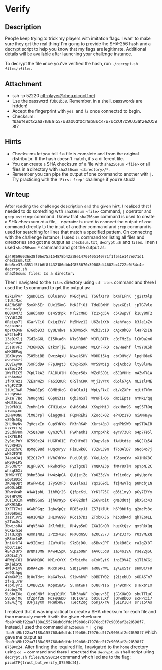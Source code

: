 # Verify

## Description
People keep trying to trick my players with imitation flags. I want to make sure they get the real thing! I'm going to provide the SHA-256 hash and a decrypt script to help you know that my flags are legitimate.
Additional details will be available after launching your challenge instance.

To decrypt the file once you've verified the hash, run `./decrypt.sh files/<file>`.

## Attachment
- ssh -p 52220 ctf-player@rhea.picoctf.net 
- Use the password `f3b61b38`. Remember, in a shell, passwords are hidden!
- Accept the fingerprint with `yes`, and `ls` once connected to begin.
- Checksum: fba9f49bf22aa7188a155768ab0dfdc1f9b86c47976cd0f7c9003af2e20598f7

## Hints
- Checksums let you tell if a file is complete and from the original distributor. If the hash doesn't match, it's a different file.
- You can create a SHA checksum of a file with `sha256sum <file>` or all files in a directory with `sha256sum <directory>/*`.
- Remember you can pipe the output of one command to another with `|`. Try practicing with the `'First Grep'` challenge if you're stuck!

## Writeup
After reading the challenge description and the given hint, I realized that I needed to do something with `sha256sum <file>` command, `|` operator and `grep <string>` command.
I knew that `sha256sum` command is used to create a SHA checksum of a file, `|` operator is used to connect the output of one command directly to the input of another command and `grep` command is used for searching for lines that match a specified pattern.
On connecting with the challenge instance, I used `ls` command for listing all files and directories and got the output as `checksum.txt`, `decrypt.sh` and `files`.
Then I used `sha256sum *` command and got the output as:
```
da498696036e38f06e75a154878b42a28e14701405140a71f1f5a1e147e071d1  checksum.txt
6eb5ce37a3581f5fb6f8f432186dbb49855670a39008dd4602bc4722c0f84c4e  decrypt.sh
sha256sum: files: Is a directory
```
Then I navigated to the `files` directory using `cd files` command and there I used the `ls` command to get the output as:
```
02kLdPvr  5guDO1cS  DQlu1oVQ  MkEdjeVZ	TSGfXer8  bXmTLFnK  jg2ztGlp  t1UlIMzc
0AEMwSHP  5oxXh5Er  DUx15XmG  MoKJFjOi	TdeDBXMf  byaxGEzl  jpTG7wle  t3cJ6Gfp
0QBK0M73  5uH65mOX  Ds4StPpk  Mrl2cMHD	Tz1xgD5A  c5K8wpvT  k1uy8MT2  tYVdC1Z0
0ReLqo7l  6GarVCiO  DxLqi3sV  Ms5Mvz12	U6Za1XXb  cAehfago  k3Je1oZv  tqcK3Nrs
0pYtGDyN  6JGob933  DyULYdws  N36WmSck	W2hZvcID  cAgx0hQ8  l4aPZsIN  uF2fheP1
13eD2Klj  7GdIoG6L  EI5Rua6h  NTsSRBdP	WJFLBATt  cBdFMzZa  lCWOa2m6  uFoxxMAD
15s8svF3  7M36N0ZG  EtkxnTjE  NULNnaKd	WLCnFHkD  caVHWehf  lY9YUKSk  uHK0HPxg
1BX0cysv  7S05biBB  EwczAgxU  NbwekSHV	WOHDiZ4q  cbKOHVgV  lpgH0BeK  uVGzmmri
1QyIAyVK  7SXF5dDA  F7pJKgt3  O5vpRSXk	WY59WpIg  cxjAxbcB  lty8luMw  uiBoxr24
1WzFkIC5  7XpL7kA2  FA1DL0lH  O8mpr58x	WZcRSCOi  d5EQVHHc  mAZwT81W  urhbGMnd
1fPO7Wz1  7ZEsnWZx  FaSiQOUR  OFSlnCKK	WjjIvWrX  dGbl67gA  mL2zl8ME  v7gF2ZIR
1iUcIRwR  7dnW8EpS  GBMBtUcG  OHWOluJj	WpLyF4xC  diVxZXPr  miUtTQRm  vJ3qPWEu
1kzeT7Bq  7e0ugnNi  GGpU931s  OgbJmSsl	WruPiHQS  dmc1Epts  nYMkLfqq  vMdtOisa
1s9fb01L  7enMn1rk  GTH1LeLw  OvH6KubA	XKypMMiJ  dzxHhn9S  ngS5ThOq  vT94qEUU
2EHy0UNu  7iM83rpT  Giagg0HI  P0pMREh2	XZocCx02  ePMDz1YQ  niAMHayw  vZ9Qc5Cg
2HLMOyNv  7qVcsxIn  Gup9YNYb  PK3nRKAh	Xkrt40pJ  eqMPkSW0  np9TOAIR  vZXXKL7g
2SLddvKm  7x5Qa3WK  Gyn3Qful  PVAhaXhI	XmYppXhk  eyrV73UR  o4p7FB5l  vlXYHLR4
2y6eiPnY  87590c24  HUGRY61E  PbCHfm8l	Y9apvJeb  fANUtdte  oNQJCg54  vy3RDHxy
2ypuxhr6  8pMqC98d  HUqcWryv  PisLwk6C	YJZwL09m  fFbQAlD7  oNq64S7j  wH52POYK
34asQJAj  9E2Ci7r7  HVhGYkYw  PucU9ljB	YXeLAbOj  fG3pxqYw  oX1HkX8C  wR9DoLPS
3FS3M7tr  9LgFu97C  HkwhoPkp  PyzlgxBl	YmQKA23p  fM4Y8XlN  opYpNJ2C  whsqK6Xi
3HWGffFE  9hbn5BeA  Hw4z4pGA  QU8jejZq	YoOZ5qVn  frJix6dy  p0yUpsYe  wp0CW0xc
3KQWpDpt  9twFwHiq  I7ySGmF3  QUesl6sJ	Yqx2G9d1  fzjMwVlq  p8McbjLN  x0ODxbKK
3RwrWxAh  AHwWjpbL  IihMQr2S  QjfpcKtL	YrKlF95C  g33i1myO  pGy7EVYy  x0THPKVQ
3UI1Q3Im  ANd9SGuS  Ijh6n9yp  QkF8ZdDf	ZS6vNpit  gNe3d0tj  pbXSC543  xPX9SADx
3XFTF7vi  AXwbPGqz  Iqbw9pQz  RD85xyJi	ZS7jkTUt  h6P0bHfg  q2mcPs3c  xa0pHpo3
3azP1Vr5  Ae01ONEX  JHLXVG98  RGc1b7Dz	ZTxbKkJG  hIbQdK4d  qhTEo0LL  y2TwAQsl
3bwissRA  AfqV5hAX  JKlfmBiL  RH4yp5nD	ZXWIGnQR  hueXtQsv  qxtRkCQq  yCXEcn1e
3llQZxg9  AuXnIN8I  JPzzPv2R  RHX0dhSU	a2OU257J  i9nzJ3r6  r0zVMZkQ  yRSmctoR
3niXrkT4  Av9IEmci  JZuYuOle  S7zBjDOu	a5BwxEPT  iBekBdEx  raIgZC8T  ybQ7iIWc
4E42FQrx  BVQMsUMN  K4w4LSpK  SOpZbONn	aAv6C6d8  ia64o1VA  rse22gSC  z8QLAIjY
4RWg3C81  BYWVMQ8G  KM1rOvYX  SXfbixMa	aCxWJytK  inbE9V4Z  s1T1hXGi  zKjekGtU
4WsDciyV  Bb0A4ZUF  KRxkl4ki  SibjLvWM	aR087rW1  iyKEK5tY  sHWDCVFR  ze9Qihpg
4YmX8P1z  BjOuTdvt  KaGA7sxA  SliwhkVP	b9BDTW02  j21jebUD  sODASTm7  zfFqIJrW
4lpXJyrZ  CDVB02i6  Kopd5uAS  SuTmtwHT	bJ8uPssG  jFn9chPx  sTNxbYIX  ziobqxT9
5L6bCEOe  CLcdCN8f  Kqq1CiRK  TAh3haNF	bJquvh3E  jGGKUWQ9  sbuTFkuC
5VDBcjMu  CfZp4f2N  MCFq06DD  TIC1KArZ	bOxuzUXf  jQrw8bQO  scPPxxi7
5aE4Zjfg  D3FjiyXm  MRW8xKE7  TJect2dg	bSkjXxrA  jS1LPICH  srli5tAs
```
I realized that it was impractical to create a SHA checksum for each file and then manually match it with the given checksum `fba9f49bf22aa7188a155768ab0dfdc1f9b86c47976cd0f7c9003af2e20598f7`. 
Instead, I used the command `sha256sum * | grep fba9f49bf22aa7188a155768ab0dfdc1f9b86c47976cd0f7c9003af2e20598f7` which gave the output as `fba9f49bf22aa7188a155768ab0dfdc1f9b86c47976cd0f7c9003af2e20598f7 87590c24`.
After finding the required file, I navigated to the `home` directory using `cd ~` command and there I executed the `decrypt.sh` shell script using `decrypt.sh files/87590c24` command which led me to the flag: `picoCTF{trust_but_verify_87590c24}`.
